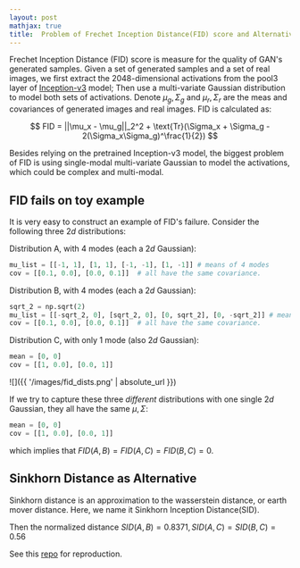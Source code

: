 ```yaml
---
layout: post
mathjax: true
title:  Problem of Frechet Inception Distance(FID) score and Alternative with Sinkhorn
---
```


Frechet Inception Distance (FID) score is measure for the quality of GAN's generated samples. Given a set of generated samples and a set of real images, we first extract the 2048-dimensional activations from the pool3 layer of [Inception-v3](https://tfhub.dev/google/imagenet/inception_v3/classification/4) model; Then use a multi-variate Gaussian distribution to model both sets of activations. Denote $\mu_g, \Sigma_g$ and $\mu_r, \Sigma_r$ are the meas and covariances of generated images and real images. FID is calculated as:

$$
FID = ||\mu_x - \mu_g||_2^2 + \text{Tr}(\Sigma_x + \Sigma_g - 2(\Sigma_x\Sigma_g)^\frac{1}{2})
$$

Besides relying on the pretrained Inception-v3 model, the biggest problem of FID is using single-modal multi-variate Gaussian to model the activations, which could be complex and multi-modal.


## FID fails on toy example
It is very easy to construct an example of FID's failure. Consider the following three $2d$ distributions:

Distribution A, with 4 modes (each a $2d$ Gaussian):

```python
mu_list = [[-1, 1], [1, 1], [-1, -1], [1, -1]] # means of 4 modes
cov = [[0.1, 0.0], [0.0, 0.1]]  # all have the same covariance.
```

Distribution B, with 4 modes (each a $2d$ Gaussian):

```python
sqrt_2 = np.sqrt(2)
mu_list = [[-sqrt_2, 0], [sqrt_2, 0], [0, sqrt_2], [0, -sqrt_2]] # means of 4 modes
cov = [[0.1, 0.0], [0.0, 0.1]]  # all have the same covariance.
```

Distribution C, with only 1 mode (also $2d$ Gaussian):

```python
mean = [0, 0]
cov = [[1, 0.0], [0.0, 1]]
```


![]({{ '/images/fid_dists.png' | absolute_url }})

If we try to capture these three *different* distributions with one single $2d$ Gaussian, they all have the same $\mu, \Sigma$:

```python
mean = [0, 0]
cov = [[1, 0.0], [0.0, 1]]
```

which implies that $FID(A, B) = FID(A, C) = FID(B, C) = 0$. 


## Sinkhorn Distance as Alternative
Sinkhorn distance is an approximation to the wasserstein distance, or earth mover distance.  Here, 
we name it Sinkhorn Inception Distance(SID). 

Then the normalized distance $SID(A, B) = 0.8371, SID(A, C) = SID(B, C) = 0.56$

See this [repo](https://github.com/wangxin0716/Replace-FID-with-Sinkhorn-Distance) for reproduction.
